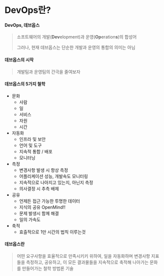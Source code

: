 # DevOps란?

#### DevOps, 데브옵스

> 소프트웨어의 개발(**Dev**elopment)과 운영(**Op**eration**s**)의 합성어
>
> 그러나, 현재 데브옵스는 단순한 개발과 운영의 통합의 의미는 아님



#### 데브옵스의 시작

> 개발팀과 운영팀의 간극을 줄여보자



#### 데브옵스의 5가지 철학

* 문화	
  * 사람
  * 일
  * 서비스
  * 자원
  * 시간
* 자동화
  * 인프라 및 보안
  * 언어 및 도구
  * 지속적 통합 / 배포
  * 모니터닝
* 측정
  * 변경사항 발생 시 항상 측정
  * 어플리케이션 성능, 개발속도 모니터링
  * 지속적으로 나아지고 있는지, 아닌지 측정
  * 의사결정 시 추측 배제
* 공유
  * 언제든 접근 가능한 투명한 데이터
  * 지식의 공유 OpenMind!!
  * 문제 발생시 함께 해결
  * 일의 가속도
* 축적
  * 효츌적으로 1만 시간의 법칙 이루는것



#### 데브옵스란 

> 어떤 요구사항을 효율적으로 만족시키키 위하여, 일을 자동화하며 변경사항 지표들을 측정하고, 공유하고, 이 모든 결과물들을 지속적으로 축적해 나아가는 문화를 만들어가는 철학 방법론 기술